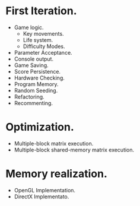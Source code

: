 # First Iteration.

- Game logic.
    - Key movements.
    - Life system.
    - Difficulty Modes.
- Parameter Acceptance.
- Console output.
- Game Saving.
- Score Persistence.
- Hardware Checking.
- Program Memory.
- Random Seeding.
- Refactoring.
- Recommenting.

# Optimization.

- Multiple-block matrix execution.
- Multiple-block shared-memory matrix execution.

# Memory realization.

- OpenGL Implementation.
- DirectX Implementato.
